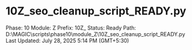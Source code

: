 # 10Z_seo_cleanup_script_READY.py

Phase: 10
Module: Z
Prefix: 10Z_
Status: Ready
Path: D:\MAGIC\scripts\phase10\module_Z\10Z_seo_cleanup_script_READY.py
Last Updated: July 28, 2025 5:14 PM (GMT+5:30)